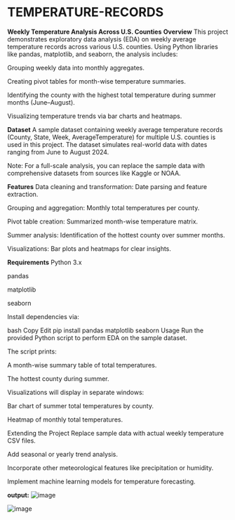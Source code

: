 # TEMPERATURE-RECORDS
**Weekly Temperature Analysis Across U.S. Counties**
**Overview**
This project demonstrates exploratory data analysis (EDA) on weekly average temperature records across various U.S. counties. Using Python libraries like pandas, matplotlib, and seaborn, the analysis includes:

Grouping weekly data into monthly aggregates.

Creating pivot tables for month-wise temperature summaries.

Identifying the county with the highest total temperature during summer months (June–August).

Visualizing temperature trends via bar charts and heatmaps.

**Dataset**
A sample dataset containing weekly average temperature records (County, State, Week, AverageTemperature) for multiple U.S. counties is used in this project. The dataset simulates real-world data with dates ranging from June to August 2024.

Note: For a full-scale analysis, you can replace the sample data with comprehensive datasets from sources like Kaggle or NOAA.

**Features**
Data cleaning and transformation: Date parsing and feature extraction.

Grouping and aggregation: Monthly total temperatures per county.

Pivot table creation: Summarized month-wise temperature matrix.

Summer analysis: Identification of the hottest county over summer months.

Visualizations: Bar plots and heatmaps for clear insights.

**Requirements**
Python 3.x

pandas

matplotlib

seaborn

Install dependencies via:

bash
Copy
Edit
pip install pandas matplotlib seaborn
Usage
Run the provided Python script to perform EDA on the sample dataset.

The script prints:

A month-wise summary table of total temperatures.

The hottest county during summer.

Visualizations will display in separate windows:

Bar chart of summer total temperatures by county.

Heatmap of monthly total temperatures.

Extending the Project
Replace sample data with actual weekly temperature CSV files.

Add seasonal or yearly trend analysis.

Incorporate other meteorological features like precipitation or humidity.

Implement machine learning models for temperature forecasting.

**output:**
![image](https://github.com/user-attachments/assets/a608bce9-2b35-4550-b776-1cfb2f314ebf)

![image](https://github.com/user-attachments/assets/38550e38-721d-40c2-be67-0af6ede4654e)





